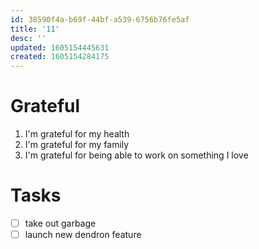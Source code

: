 ```yaml
---
id: 38590f4a-b69f-44bf-a539-6756b76fe5af
title: '11'
desc: ''
updated: 1605154445631
created: 1605154284175
---
```


# Grateful

1. I'm grateful for my health
2. I'm grateful for my family
3. I'm grateful for being able to work on something I love

# Tasks
- [ ] take out garbage
- [ ] launch new dendron feature
